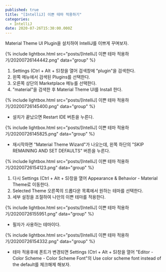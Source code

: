```yaml
---
published: true
title: "[IntelliJ] 이쁜 테마 적용하기"
categories:
  - IntelliJ
date: 2020-07-26T15:30:00.000Z
---
```


Material Theme UI Plugin을 설치하여 IntelliJ를 이쁘게 꾸며보자.

{% include lightbox.html src="posts/[IntelliJ] 이쁜 테마 적용하기/20200726144442.png" data="group" %}

1. Settings (Ctrl + Alt + S)창을 열어 검색창에 "plugin"을 검색한다.
2. 왼쪽 메뉴에서 검색된 Plugins를 선택한다.
3. 오른쪽 상단의 Marketplace 메뉴를 선택한다.
4. "material"을 검색한 후 Material Theme UI를 Install 한다.

{% include lightbox.html src="posts/[IntelliJ] 이쁜 테마 적용하기/20200726145400.png" data="group" %}

* 설치가 끝났으면 Restart IDE 버튼을 누른다.

{% include lightbox.html src="posts/[IntelliJ] 이쁜 테마 적용하기/20200726145825.png" data="group" %}

* 재시작하면 "Material Theme Wizard"가 나오는데, 왼쪽 하단의 "SKIP REMAINING AND SET DEFAULTS" 버튼을 누른다.

{% include lightbox.html src="posts/[IntelliJ] 이쁜 테마 적용하기/20200726154123.png" data="group" %}

1. 다시 Settings (Ctrl + Alt + S)창을 열어 Appearance & Behavior - Material Theme로 이동한다.
2. Selected Theme 오른쪽의 드롭다운 목록에서 원하는 테마를 선택한다.
3. 세부 설정을 조절하여 나만의 이쁜 테마를 적용한다.

{% include lightbox.html src="posts/[IntelliJ] 이쁜 테마 적용하기/20200726155951.png" data="group" %}

* 필자가 사용하는 테마이다.

{% include lightbox.html src="posts/[IntelliJ] 이쁜 테마 적용하기/20200726154332.png" data="group" %}

* 테마 적용후에 폰트가 변경되면 Settings (Ctrl + Alt + S)창을 열어 "Editor - Color Scheme - Color Scheme Font"의 Use color scheme font instead of the default를 체크해제 해보자.